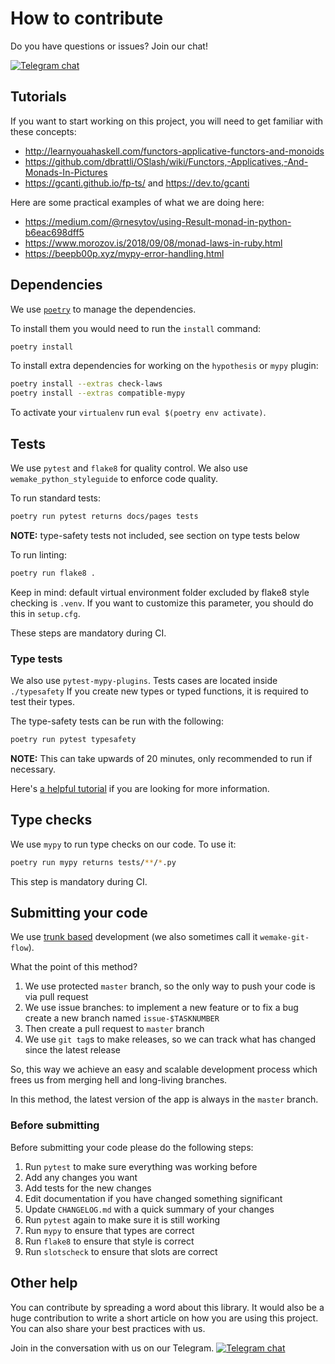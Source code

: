 # How to contribute

Do you have questions or issues? Join our chat!

[![Telegram chat](https://img.shields.io/badge/chat-join-blue?logo=telegram)](https://t.me/drypython)

## Tutorials

If you want to start working on this project,
you will need to get familiar with these concepts:

- http://learnyouahaskell.com/functors-applicative-functors-and-monoids
- https://github.com/dbrattli/OSlash/wiki/Functors,-Applicatives,-And-Monads-In-Pictures
- https://gcanti.github.io/fp-ts/ and https://dev.to/gcanti

Here are some practical examples of what we are doing here:

- https://medium.com/@rnesytov/using-Result-monad-in-python-b6eac698dff5
- https://www.morozov.is/2018/09/08/monad-laws-in-ruby.html
- https://beepb00p.xyz/mypy-error-handling.html


## Dependencies

We use [`poetry`](https://github.com/python-poetry/poetry) to manage the dependencies.

To install them you would need to run the `install` command:

```bash
poetry install
```

To install extra dependencies for working on the `hypothesis` or `mypy` plugin:

```bash
poetry install --extras check-laws
poetry install --extras compatible-mypy
```

To activate your `virtualenv` run `eval $(poetry env activate)`.


## Tests

We use `pytest` and `flake8` for quality control.
We also use `wemake_python_styleguide` to enforce code quality.

To run standard tests:

```bash
poetry run pytest returns docs/pages tests
```

**NOTE:** type-safety tests not included, see section on type tests below

To run linting:

```bash
poetry run flake8 .
```
Keep in mind: default virtual environment folder excluded by flake8 style checking is `.venv`.
If you want to customize this parameter, you should do this in `setup.cfg`.

These steps are mandatory during CI.

### Type tests

We also use `pytest-mypy-plugins`. Tests cases are located inside `./typesafety`
If you create new types or typed functions, it is required to test their types.

The type-safety tests can be run with the following:

```bash
poetry run pytest typesafety
```

**NOTE:** This can take upwards of 20 minutes, only recommended to run if necessary.

Here's [a helpful tutorial](https://sobolevn.me/2019/08/testing-mypy-types) if you are looking
for more information.


## Type checks

We use `mypy` to run type checks on our code.
To use it:

```bash
poetry run mypy returns tests/**/*.py
```

This step is mandatory during CI.


## Submitting your code

We use [trunk based](https://trunkbaseddevelopment.com/)
development (we also sometimes call it `wemake-git-flow`).

What the point of this method?

1. We use protected `master` branch,
   so the only way to push your code is via pull request
2. We use issue branches: to implement a new feature or to fix a bug
   create a new branch named `issue-$TASKNUMBER`
3. Then create a pull request to `master` branch
4. We use `git tag`s to make releases, so we can track what has changed
   since the latest release

So, this way we achieve an easy and scalable development process
which frees us from merging hell and long-living branches.

In this method, the latest version of the app is always in the `master` branch.

### Before submitting

Before submitting your code please do the following steps:

1. Run `pytest` to make sure everything was working before
2. Add any changes you want
3. Add tests for the new changes
4. Edit documentation if you have changed something significant
5. Update `CHANGELOG.md` with a quick summary of your changes
6. Run `pytest` again to make sure it is still working
7. Run `mypy` to ensure that types are correct
8. Run `flake8` to ensure that style is correct
9. Run `slotscheck` to ensure that slots are correct


## Other help

You can contribute by spreading a word about this library.
It would also be a huge contribution to write
a short article on how you are using this project.
You can also share your best practices with us.

Join in the conversation with us on our Telegram.
[![Telegram chat](https://img.shields.io/badge/chat-join-blue?logo=telegram)](https://t.me/drypython)
